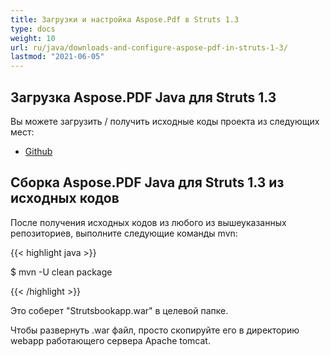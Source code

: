 ```yaml
---
title: Загрузки и настройка Aspose.Pdf в Struts 1.3
type: docs
weight: 10
url: ru/java/downloads-and-configure-aspose-pdf-in-struts-1-3/
lastmod: "2021-06-05"
---
```


## Загрузка Aspose.PDF Java для Struts 1.3

Вы можете загрузить / получить исходные коды проекта из следующих мест:

- [Github](https://github.com/aspose-pdf/Aspose.PDF-for-Java/tree/master/Plugins/Aspose_Pdf_for_Struts)

## Сборка Aspose.PDF Java для Struts 1.3 из исходных кодов

После получения исходных кодов из любого из вышеуказанных репозиториев, выполните следующие команды mvn:

{{< highlight java >}}

 $ mvn -U clean package

{{< /highlight >}}

Это соберет "Strutsbookapp.war" в целевой папке.

Чтобы развернуть .war файл, просто скопируйте его в директорию webapp работающего сервера Apache tomcat.